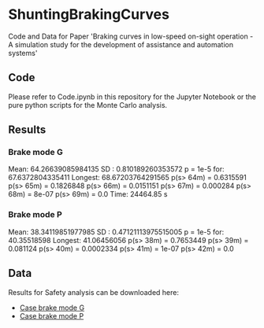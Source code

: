 # ShuntingBrakingCurves

Code and Data for Paper 'Braking curves in low-speed on-sight operation - A simulation study for the development of assistance and automation systems'

## Code

Please refer to Code.ipynb in this repository for the Jupyter Notebook or the pure python scripts for the Monte Carlo analysis.

## Results

### Brake mode G

Mean: 64.26639085984135
SD  : 0.810189260353572
p = 1e-5 for: 67.6372804335411
Longest: 68.67203764291565
p(s> 64m) = 0.6315591
p(s> 65m) = 0.1826848
p(s> 66m) = 0.0151151
p(s> 67m) = 0.000284
p(s> 68m) = 8e-07
p(s> 69m) = 0.0
Time: 24464.85 s

### Brake mode P

Mean: 38.34119851977985
SD  : 0.47121113975515005
p = 1e-5 for: 40.35518598
Longest: 41.06456056
p(s> 38m) = 0.7653449
p(s> 39m) = 0.081124
p(s> 40m) = 0.0002334
p(s> 41m) = 1e-07
p(s> 42m) = 0.0

## Data

Results for Safety analysis can be downloaded here:

- [Case brake mode G](https://fh-aachen.sciebo.de/s/QRtEPiZtQ18UG0A)
- [Case brake mode P](https://fh-aachen.sciebo.de/s/Vq2FZhoucKTgRJp)
